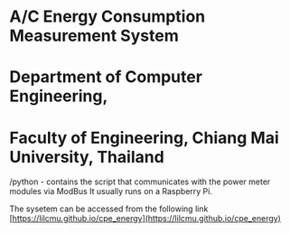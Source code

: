 # A/C Energy Consumption Measurement System 
# Department of Computer Engineering, 
# Faculty of Engineering, Chiang Mai University, Thailand

/python - 	contains the script that communicates with the power meter modules via ModBus
 			It usually runs on a Raspberry Pi. 

The sysetem can be accessed from the following link [https://lilcmu.github.io/cpe_energy](https://lilcmu.github.io/cpe_energy)
